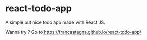 # react-todo-app

A simple but nice todo app made with React JS.

Wanna try ? Go to https://francastagna.github.io/react-todo-app/ 
